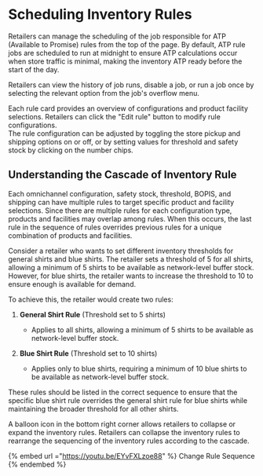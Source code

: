 # Scheduling Inventory Rules

Retailers can manage the scheduling of the job responsible for ATP (Available to Promise) rules from the top of the page. By default, ATP rule jobs are scheduled to run at midnight to ensure ATP calculations occur when store traffic is minimal, making the inventory ATP ready before the start of the day.

Retailers can view the history of job runs, disable a job, or run a job once by selecting the relevant option from the job's overflow menu.

Each rule card provides an overview of configurations and product facility selections. Retailers can click the "Edit rule" button to modify rule configurations.  
The rule configuration can be adjusted by toggling the store pickup and shipping options on or off, or by setting values for threshold and safety stock by clicking on the number chips.

## Understanding the Cascade of Inventory Rule

Each omnichannel configuration, safety stock, threshold, BOPIS, and shipping can have multiple rules to target specific product and facility selections. Since there are multiple rules for each configuration type, products and facilities may overlap among rules. When this occurs, the last rule in the sequence of rules overrides previous rules for a unique combination of products and facilities.


Consider a retailer who wants to set different inventory thresholds for general shirts and blue shirts. The retailer sets a threshold of 5 for all shirts, allowing a minimum of 5 shirts to be available as network-level buffer stock. However, for blue shirts, the retailer wants to increase the threshold to 10 to ensure enough is available for demand.

To achieve this, the retailer would create two rules:

1. **General Shirt Rule** (Threshold set to 5 shirts)  
   - Applies to all shirts, allowing a minimum of 5 shirts to be available as network-level buffer stock.

2. **Blue Shirt Rule** (Threshold set to 10 shirts)  
   - Applies only to blue shirts, requiring a minimum of 10 blue shirts to be available as network-level buffer stock.

These rules should be listed in the correct sequence to ensure that the specific blue shirt rule overrides the general shirt rule for blue shirts while maintaining the broader threshold for all other shirts.

A balloon icon in the bottom right corner allows retailers to collapse or expand the inventory rules. Retailers can collapse the inventory rules to rearrange the sequencing of the inventory rules according to the cascade.

{% embed url ="https://youtu.be/EYvFXLzoe88" %} Change Rule Sequence {% endembed %}




